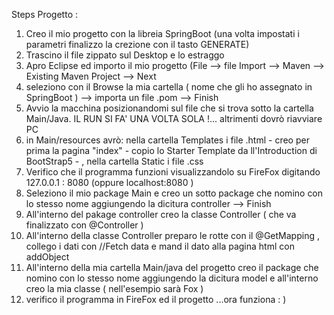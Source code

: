 
Steps Progetto :
1) Creo il mio progetto con la libreia SpringBoot (una volta impostati i parametri finalizzo la crezione con il tasto GENERATE) 
2) Trascino il file zippato sul Desktop e lo estraggo
3) Apro Eclipse ed importo il mio progetto (File --> file Import --> Maven  --> Existing Maven Project --> Next
4) seleziono con il Browse la mia cartella ( nome che gli ho assegnato in SpringBoot ) --> importa un file .pom --> Finish
5) Avvio la macchina posizionandomi sul file che si trova sotto la cartella Main/Java. IL RUN SI FA' UNA VOLTA SOLA !... altrimenti dovrò riavviare PC
6) in Main/resources avrò: nella cartella Templates i file .html - creo per prima la pagina "index" - copio lo Starter Template da ll'Introduction di BootStrap5 - , 
   nella cartella Static i file .css  
7) Verifico che il programma funzioni visualizzandolo su FireFox  digitando 127.0.0.1 : 8080 (oppure localhost:8080 )  
8) Seleziono il mio package Main e creo un sotto package che nomino con lo stesso nome aggiungendo la dicitura controller --> Finish
9) All'interno del pakage controller creo la classe Controller ( che va finalizzato con  @Controller )  
10) All'interno della classe Controller preparo le rotte con il @GetMapping , collego i dati con //Fetch data e mand il dato alla pagina html con addObject
11) All'interno della mia cartella Main/java del progetto creo il package che nomino con lo stesso nome aggiungendo la dicitura model e 
    all'interno creo la mia classe ( nell'esempio sarà Fox ) 
11) verifico il programma in FireFox ed il progetto ...ora funziona : )

